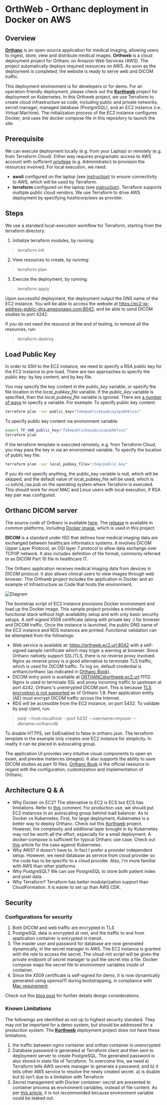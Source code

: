 # OrthWeb - Orthanc deployment in Docker on AWS

## Overview
**[Orthanc](https://www.orthanc-server.com/)** is an open-source application for medical imaging, allowing users to ingest, store, view and distribute medical images. **Orthweb** is a cloud deployment project for Orthanc on Amazon Web Services (AWS). The project automatically deploys required resources on AWS. As soon as the deployment is completed, the website is ready to serve web and DICOM traffic.

This deployment environment is for developers or for demo. For an operation-friendly deployment, please check out the **[Korthweb](https://github.com/digihunch/korthweb)** project for deployment on Kubernetes. In this Orthweb project, we use Terraform to create cloud infrastructure as code, including public and private networks, secret manager, managed database (PostgreSQL), and an EC2 instance (i.e. Virtual Machine). The initialization process of the EC2 instance configures Docker, and uses the docker compose file in this repository to launch the site.

## Prerequisite
We can execute deployment locally (e.g. from your Laptop) or remotely (e.g. from Terraform Cloud). Either way requires programatic access to AWS account with sufficient [privilege](https://www.terraform.io/docs/cloud/users-teams-organizations/permissions.html) (e.g. Administrator) to provision the resources involved. For local execution, we need: 
* **awsli** configured on the laptop (see [instruction](https://docs.aws.amazon.com/cli/latest/userguide/cli-chap-configure.html)) to ensure connectivity to AWS, which will be used by Terraform.
* **terraform** configured on the laptop (see [instruction](https://learn.hashicorp.com/tutorials/terraform/install-cli)). Terraform supports multiple public cloud vendors. We use Terraform to drive AWS deployment by specifying *hashicorp/aws* as provider.

## Steps

We use a standard local-execution workflow for Terraform, starting from the terraform directory:

1. Initialize terraform modules, by running:
> terraform init
2. View resources to create, by running:
> terraform plan
3. Execute the deployment, by running:
> terraform apply

Upon successful deployment, the deployment output the DNS name of the EC2 instance. You will be able to access the website at https://ec2-ip-address-public-dns.amazonaws.com:8042, and be able to send DICOM studies to port 4242.

If you do not need the resource at the end of testing, to remove all the resources, run:
> terraform destroy

## Load Public Key
In order to SSH to the EC2 instance, we need to specify a RSA public key for the EC2 instance to pre-load. There are two approaches to specify the public key: by key content, and by key file.

You may specify the key content in the *public_key* variable, or specify the file location in the *local_pubkey_file* variable. If the *public_key* variable is specified, then the *local_pubkey_file* variable is ignored. There are [a number of ways](https://www.terraform.io/docs/language/values/variables.html#assigning-values-to-root-module-variables) to specify a variable. For example:
To specify public key content:
```sh
terraform plan -var public_key="fakepublickeyabcxyzpubkklsss"
```
To specify public key content via environment variable:
```sh
export TF_VAR_public_key="fakepublickeyabcxyzpubkklsss"
terraform plan
```
If the terraform template is executed remotely, e.g. from Terraform Cloud, you may pass the key in via an environment variable. 
To specify the location of public key file:
```sh
terraform plan -var local_pubkey_file="/tmp/public.key"
```
If you do not specify anything, the public_key variable is null, which will be skipped, and the default value of local_pubkey_file will be used, which is  ~/.ssh/id_rsa.pub on the operating system where Terraform is executed. This should work for most MAC and Linux users with local execution, if RSA key pair was configured. 

## Orthanc DICOM server

The source code of Orthanc is available [here](https://hg.orthanc-server.com/). The [release](https://www.orthanc-server.com/download.php) is available in common platforms, including [Docker image](https://hub.docker.com/u/jodogne/), which is used in this project.

**DICOM** is a standard under ISO that defines how medical imaging data are exchanged between healthcare informatics systems. It involves DICOM Upper Layer Protocol, an OSI layer 7 protocol to allow data exchange over TCP/IP network. It also includes definition of file format, commonly referred to as DICOM Part 10 file in healthcare IT.

The Orthanc application receives medical imaging data from devices in DICOM protocol. It also allows clinical users to view images through web browser. This Orthweb project includes the application in Docker and an example of Infrastructure as Code that hosts the environment.

![Diagram](resources/Orthweb.png)

The bootstrap script of EC2 instance provisions Docker environment and load up the Docker image. This sample project provides a minimally functional stack without high availability setup and with only basic security setups. A self-signed X509 certificate (along with private key :) for browser and DICOM traffic.  Once the instance is launched, the public DNS name of the EC2 instance and RDS instances are printed. Functional validation can be attempted from the followings:

* Web service is available at: https://orthweb.ec2.url:8042 with a self-signed sample certificate which may triger a warning at browser. Since Orthanc natively support SSL/TLS, there is no reverse proxy involved. Nginx as reverse proxy is a good alternative to terminate TLS traffic, which is used for DICOM traffic. To log on, default credential is orthanc/orthanc (as indicated in [Orthanc Book](https://book.orthanc-server.com/index.html)). 
* DICOM entry point is available at ORTHANC@orthweb.ec2.url:11112. Nginx is used to terminate SSL and proxy incoming traffic to upstream at port 4242, Orthanc's unentrypted DICOM port. This is because [TLS encryption is not supported](https://book.orthanc-server.com/faq/security.html) as of Orthanc 1.8. Peer application entity (AE) must encrypt DICOM traffic across the Internet.
* RDS will be accessible from the EC2 instance, on port 5432. To validate by psql client, run:
>psql --host=localhost --port 5432 --username=myuser --dbname=orthancdb

To disable HTTPS, set SslEnabled to false in orthanc.json. The terraform template in the example only creates one EC2 instance for simplicity. In reality it can be placed in autoscaling group.
 
The application UI provides very intuitive visual components to open an exam, and preview instances (images). It also supports the ability to save DICOM studies as part 10 files. [Orthanc Book](https://book.orthanc-server.com/index.html) is the official resource in regard with the configuration, customization and implementation of Orthanc. 

## Architecture Q & A

* Why Docker on EC2? The alternative to EC2 is ECS but ECS has limitations. Refer to [this](https://github.com/digihunch/orthweb/issues/1#issuecomment-852669561) comment. For production use, we should put EC2 instances in an autoscaling group behind load balancer. As to Docker vs Kubernetes. First, for large deployment, Kubernetes is a better way to deploy Orthanc. Check out this [Korthweb](https://github.com/digihunch/korthweb) project. However, the complexity and additional layer brought in by Kubernetes may not be worth all the effort, especially for a small deployment. A docker-compose is sufficient for typical Orthanc use case. Check out [this](https://ably.com/blog/no-we-dont-use-kubernetes) article for the case against Kubernetes.
* Why AWS? It doesn't have to. In fact I prefer a provider independent setup. However, we need database as service from cloud provider so the code has to be specific to a cloud provider. Also, I'm more familiar with AWS than other platforms.
* Why PostgreSQL? We can use PostgreSQL to store both patient index and pixel data. 
* Why Terraform? Terraform has better modularization support than CloudFormation. It is easier to set up than AWS CDK.


## Security

### Configurations for security
1. Both DICOM and web traffic are encrypted in TLS
2. PostgreSQL data is encrypted at rest, and the traffic to and from application container is encrypted in transit.
3. The master user and password for database are now generated dynamically, in the secret manager in AWS. The EC2 instance is granted with the role to access the secret. The cloud-init script will be given the private endpoint of secret manager to pull the secret into a file. Docker compose maps the secret file to environment variables inside of container.
4. Since the X509 certificate is self-signed for demo, it is now dynamically generated using openssl11 during bootstrapping, in compliance with [Mac requirement](https://support.apple.com/en-us/HT210176).

Check out this [blog post](https://www.digihunch.com/2021/05/secure-web-application-deployment/) for further details design considerations.

### Known Limitations
The followings are identified as not up to highest security standard. They may not be important for a demo system, but should be addressed for a production system. The **[Korthweb](https://github.com/digihunch/korthweb)** deployment project does not have these limitations.
1. the traffic between nginx container and orthan container is unencrypted
2. Database password is generated at Terraform client and then sent to deployment server to create PostgreSQL. The generated password is also stored in state file of Terraform. To overcome this, we need a) Terraform tells AWS secrets manager to generate a password; and b) it tells other AWS service to resolve the newly created secret. a) is doable but b) isn't due to a limitation with Terraform
3. Secret management with Docker container: secret are presented to container process as environment variables, instead of file content. As per [this article](https://techbeacon.com/devops/how-keep-your-container-secrets-secure), it is not recommended because environment variable could be leaked out.


